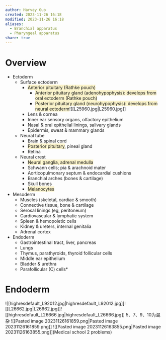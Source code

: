 ```yaml
---
author: Harvey Guo
created: 2023-11-26 16:18
modified: 2023-11-26 16:18
aliases:
  - Branchial apparatus
  - Pharyngeal apparatus
share: true
---
```

# Overview
- Ectoderm
	- Surface ectoderm
		- <span style="background:rgba(240, 200, 0, 0.2)">Anterior pituitary (Rathke pouch)</span>
			- <span style="background:rgba(240, 200, 0, 0.2)">Anterior pituitary gland (adenohypophysis): develops from oral ectoderm (Rathke pouch)</span>
			- <span style="background:rgba(240, 200, 0, 0.2)">Posterior pituitary gland (neurohypophysis): develops from neural ectoderm</span>![[L25960.jpg|L25960.jpg]]
		- Lens & cornea
		- Inner ear sensory organs, olfactory epithelium
		- Nasal & oral epithelial linings, salivary glands
		- Epidermis, sweat & mammary glands
	- Neural tube
		- Brain & spinal cord
		- <span style="background:rgba(240, 200, 0, 0.2)">Posterior pituitary</span>, pineal gland
		- Retina
	- Neural crest
		- <span style="background:rgba(240, 200, 0, 0.2)">Neural ganglia, adrenal medulla</span>
		- Schwann cells; pia & arachnoid mater
		- Aorticopulmonary septum & endocardial cushions
		- Branchial arches (bones & cartilage)
		- Skull bones
		- <span style="background:rgba(240, 200, 0, 0.2)">Melanocytes</span>
- Mesoderm
	- Muscles (skeletal, cardiac & smooth)
	- Connective tissue, bone & cartilage
	- Serosal linings (eg, peritoneum)
	- Cardiovascular & lymphatic system
	- Spleen & hemopoietic cells
	- Kidney & ureters, internal genitalia
	- Adrenal cortex
- Endoderm
	- Gastrointestinal tract, liver, pancreas
	- Lungs
	- Thymus, parathyroids, thyroid follicular cells
	- Middle ear epithelium
	- Bladder & urethra
	- Parafollicular (C) cells*
# Endoderm
![[highresdefault_L92012.jpg|highresdefault_L92012.jpg]]![[L26662.jpg|L26662.jpg]]![[highresdefault_L26666.jpg|highresdefault_L26666.jpg]]
5、7、9、10为混杂
![[Pasted image 20231126161859.png|Pasted image 20231126161859.png]]
![[Pasted image 20231126163855.png|Pasted image 20231126163855.png]](Medical school 2 problems)
